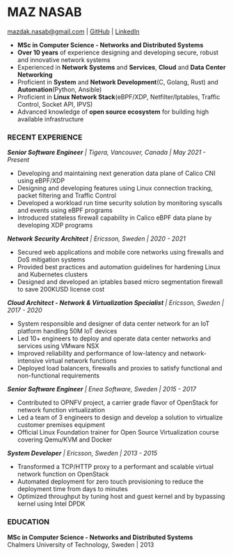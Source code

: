 # MAZ NASAB
[mazdak.nasab@gmail.com](mailto:mazdak.nasab@gmail.com) | [GitHub](https://github.com/mazdakn) | [LinkedIn](https://www.linkedin.com/in/mazdakn/)

- **MSc in Computer Science - Networks and Distributed Systems**
- **Over 10 years** of experience designing and developing secure, robust and innovative network systems
- Experienced in **Network Systems** and **Services**, **Cloud** and **Data Center Networking**
- Proficient in **System** and **Network Development**(C, Golang, Rust) and **Automation**(Python, Ansible)
- Proficient in **Linux Network Stack**(eBPF/XDP, Netfilter/Iptables, Traffic Control, Socket API, IPVS)
- Advanced knowledge of **open source ecosystem** for building high available infrastructure

### RECENT EXPERIENCE

_**Senior Software Engineer** | Tigera, Vancouver, Canada | May 2021 - Present_

- Developing and maintaining next generation data plane of Calico CNI using eBPF/XDP 
- Designing and developing features using Linux connection tracking, packet filtering and Traffic Control
- Developed a workload run time security solution by monitoring syscalls and events using eBPF programs
- Introduced stateless firewall capability in Calico eBPF data plane by developing XDP programs

_**Network Security Architect** | Ericsson, Sweden | 2020 - 2021_

- Secured web applications and mobile core networks using firewalls and DoS mitigation systems
- Provided best practices and automation guidelines for hardening Linux and Kubernetes clusters
- Designed and developed an iptables based micro segmentation firewall to save 200KUSD license cost

_**Cloud Architect - Network & Virtualization Specialist** | Ericsson, Sweden | 2017 - 2020_

- System responsible and designer of data center network for an IoT platform handling 50M IoT devices
- Led 10+ engineers to deploy and operate data center networks and services using VMware NSX
- Improved reliability and performance of low-latency and network-intensive virtual network functions
- Deployed load balancers, firewalls and proxies to satisfy functional and non-functional requirements

_**Senior Software Engineer** | Enea Software, Sweden | 2015 - 2017_

- Contributed to OPNFV project, a carrier grade flavor of OpenStack for network function virtualization
- Led a team of 3 engineers to design and develop a solution to virtualize customer premises equipment
- Official Linux Foundation trainer for Open Source Virtualization course covering Qemu/KVM and Docker

_**System Developer** | Ericsson, Sweden | 2013 - 2015_

- Transformed a TCP/HTTP proxy to a performant and scalable virtual network function on OpenStack
- Automated deployment for zero touch provisioning to reduce the deployment time from days to minutes
- Optimized throughput by tuning host and guest kernel and by bypassing kernel using Intel DPDK

### EDUCATION

**MSc in Computer Science - Networks and Distributed Systems**<br/>
Chalmers University of Technology, Sweden | 2013
